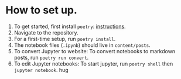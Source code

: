 # How to set up.

1. To get started, first install `poetry`: [instructions](https://python-poetry.org/docs/#installation).
2. Navigate to the repository.
3. For a first-time setup, run `poetry install`.
4. The notebook files (`.ipynb`) should live in `content/posts`.
5. To convert Jupyter to website: To convert notebooks to markdown posts, run `poetry run convert`.
6. To edit Jupyter notebooks: To start jupyter, run `poetry shell` then `jupyter notebook`.
hug